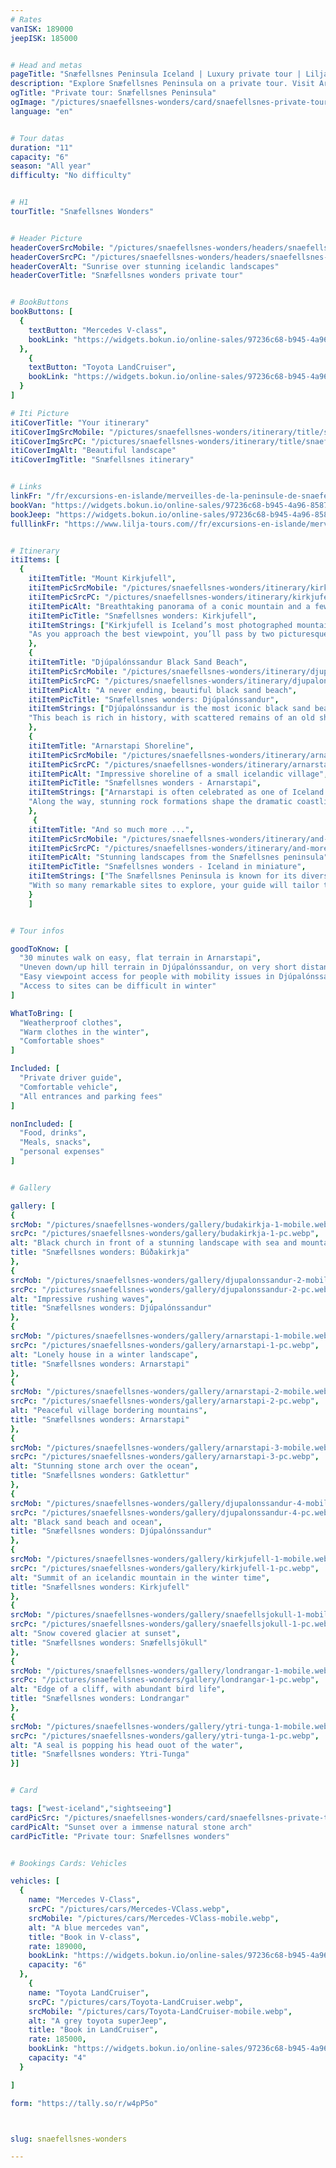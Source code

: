 ```yaml
---
# Rates
vanISK: 189000
jeepISK: 185000


# Head and metas
pageTitle: "Snæfellsnes Peninsula Iceland | Luxury private tour | Lilja Tours"
description: "Explore Snæfellsnes Peninsula on a private tour. Visit Arnarstapi, Kirkjufell, and Djúpalónssandur. Book your Icelandic adventure with us."
ogTitle: "Private tour: Snæfellsnes Peninsula"
ogImage: "/pictures/snaefellsnes-wonders/card/snaefellsnes-private-tour.webp"
language: "en"


# Tour datas
duration: "11"
capacity: "6"
season: "All year"
difficulty: "No difficulty"


# H1
tourTitle: "Snæfellsnes Wonders"


# Header Picture
headerCoverSrcMobile: "/pictures/snaefellsnes-wonders/headers/snaefellsnes-mobile.webp"
headerCoverSrcPC: "/pictures/snaefellsnes-wonders/headers/snaefellsnes-pc.webp"
headerCoverAlt: "Sunrise over stunning icelandic landscapes"
headerCoverTitle: "Snæfellsnes wonders private tour"


# BookButtons
bookButtons: [
  {
    textButton: "Mercedes V-class",
    bookLink: "https://widgets.bokun.io/online-sales/97236c68-b945-4a96-8587-660bdc4c45fd/experience-calendar/753699"
  },
    {
    textButton: "Toyota LandCruiser",
    bookLink: "https://widgets.bokun.io/online-sales/97236c68-b945-4a96-8587-660bdc4c45fd/experience-calendar/753700"
  }
]

# Iti Picture
itiCoverTitle: "Your itinerary"
itiCoverImgSrcMobile: "/pictures/snaefellsnes-wonders/itinerary/title/snaefellsnes-mobile.webp"
itiCoverImgSrcPC: "/pictures/snaefellsnes-wonders/itinerary/title/snaefellsnes-pc.webp"
itiCoverImgAlt: "Beautiful landscape"
itiCoverImgTitle: "Snæfellsnes itinerary"


# Links
linkFr: "/fr/excursions-en-islande/merveilles-de-la-peninsule-de-snaefellsnes.html"
bookVan: "https://widgets.bokun.io/online-sales/97236c68-b945-4a96-8587-660bdc4c45fd/experience-calendar/753699"
bookJeep: "https://widgets.bokun.io/online-sales/97236c68-b945-4a96-8587-660bdc4c45fd/experience-calendar/753700"
fulllinkFr: "https://www.lilja-tours.com//fr/excursions-en-islande/merveilles-de-la-peninsule-de-snaefellsnes.html"


# Itinerary
itiItems: [
  { 
    itiItemTitle: "Mount Kirkjufell",
    itiItemPicSrcMobile: "/pictures/snaefellsnes-wonders/itinerary/kirkjufell-mobile.webp",
    itiItemPicSrcPC: "/pictures/snaefellsnes-wonders/itinerary/kirkjufell-pc.webp",
    itiItemPicAlt: "Breathtaking panorama of a conic mountain and a few waterfalls",
    itiItemPicTitle: "Snæfellsnes wonders: Kirkjufell",
    itiItemStrings: ["Kirkjufell is Iceland’s most photographed mountain, standing majestically on the Snæfellsnes Peninsula. Its striking conical shape has made it a popular landmark among tourists and locals alike. Its global fame skyrocketed after being featured in Game of Thrones, attracting even more visitors eager to capture its iconic silhouette.",
    "As you approach the best viewpoint, you’ll pass by two picturesque waterfalls, known as Kirkjufellsfoss. The combination of cascading water and the mountain’s dramatic backdrop creates a truly mesmerizing scene, perfect for photography and sightseeing."]
    },
    {
    itiItemTitle: "Djúpalónssandur Black Sand Beach",
    itiItemPicSrcMobile: "/pictures/snaefellsnes-wonders/itinerary/djupalonssandur-mobile.webp",
    itiItemPicSrcPC: "/pictures/snaefellsnes-wonders/itinerary/djupalonssandur-pc.webp",
    itiItemPicAlt: "A never ending, beautiful black sand beach",
    itiItemPicTitle: "Snæfellsnes wonders: Djúpalónssandur",
    itiItemStrings: ["Djúpalónssandur is the most iconic black sand beach on the Snæfellsnes Peninsula, located within Snæfellsnesjökull National Park. Positioned at the edge of an expansive lava field from the nearby volcano, its rugged landscape showcases unique rock formations shaped by centuries of erosion.",
    "This beach is rich in history, with scattered remains of an old shipwreck adding a haunting yet fascinating touch. Visitors can also find heavy stones once used to test the strength of aspiring fishermen. Djúpalónssandur beautifully combines natural wonder and cultural heritage."]
    },
    {
    itiItemTitle: "Arnarstapi Shoreline",
    itiItemPicSrcMobile: "/pictures/snaefellsnes-wonders/itinerary/arnarstapi-mobile.webp",
    itiItemPicSrcPC: "/pictures/snaefellsnes-wonders/itinerary/arnarstapi-pc.webp",
    itiItemPicAlt: "Impressive shoreline of a small icelandic village",
    itiItemPicTitle: "Snæfellsnes wonders - Arnarstapi",
    itiItemStrings: ["Arnarstapi is often celebrated as one of Iceland’s most picturesque villages, known for its uniquely rugged shoreline. Starting from the harbor, visitors can admire panoramic views of mountains stretching over the ocean. A scenic walk leads to the statue of Bárður, the legendary first settler of the Snæfellsnes Peninsula.",
    "Along the way, stunning rock formations shape the dramatic coastline, making it a paradise for photographers. In summer, Arnarstapi comes alive with vibrant birdlife, adding a magical touch to its already breathtaking landscape."]
    },
     {
    itiItemTitle: "And so much more ...",
    itiItemPicSrcMobile: "/pictures/snaefellsnes-wonders/itinerary/and-more-mobile.webp",
    itiItemPicSrcPC: "/pictures/snaefellsnes-wonders/itinerary/and-more-pc.webp",
    itiItemPicAlt: "Stunning landscapes from the Snæfellsnes peninsula",
    itiItemPicTitle: "Snæfellsnes wonders - Iceland in miniature",
    itiItemStrings: ["The Snæfellsnes Peninsula is known for its diverse landscapes and breathtaking natural wonders. From majestic cliffs to serene beaches, this region has something for everyone. To enhance your experience, the next two stops on the tour are left to your guide’s expertise. He/She may choose the panoramic viewpoint over Lóndrangar, the cascading waterfall of Bjarnafoss, the ancient Saxhóll crater, or the playful seals at Ytri-Tunga.",
    "With so many remarkable sites to explore, your guide will tailor the journey to leave you in awe of Iceland's stunning beauty."]
    }
    ]


# Tour infos

goodToKnow: [
  "30 minutes walk on easy, flat terrain in Arnarstapi", 
  "Uneven down/up hill terrain in Djúpalónssandur, on very short distance",
  "Easy viewpoint access for people with mobility issues in Djúpalónssandur",
  "Access to sites can be difficult in winter"
]

WhatToBring: [
  "Weatherproof clothes", 
  "Warm clothes in the winter", 
  "Comfortable shoes"
]

Included: [
  "Private driver guide",
  "Comfortable vehicle",
  "All entrances and parking fees"
]

nonIncluded: [
  "Food, drinks", 
  "Meals, snacks", 
  "personal expenses"
]


# Gallery

gallery: [
{
srcMob: "/pictures/snaefellsnes-wonders/gallery/budakirkja-1-mobile.webp",
srcPc: "/pictures/snaefellsnes-wonders/gallery/budakirkja-1-pc.webp",
alt: "Black church in front of a stunning landscape with sea and mountains",
title: "Snæfellsnes wonders: Búðakirkja"
},    
{
srcMob: "/pictures/snaefellsnes-wonders/gallery/djupalonssandur-2-mobile.webp",
srcPc: "/pictures/snaefellsnes-wonders/gallery/djupalonssandur-2-pc.webp",
alt: "Impressive rushing waves",
title: "Snæfellsnes wonders: Djúpalónssandur"
},    
{
srcMob: "/pictures/snaefellsnes-wonders/gallery/arnarstapi-1-mobile.webp",
srcPc: "/pictures/snaefellsnes-wonders/gallery/arnarstapi-1-pc.webp",
alt: "Lonely house in a winter landscape",
title: "Snæfellsnes wonders: Arnarstapi"
},  
{
srcMob: "/pictures/snaefellsnes-wonders/gallery/arnarstapi-2-mobile.webp",
srcPc: "/pictures/snaefellsnes-wonders/gallery/arnarstapi-2-pc.webp",
alt: "Peaceful village bordering mountains",
title: "Snæfellsnes wonders: Arnarstapi"
},  
{
srcMob: "/pictures/snaefellsnes-wonders/gallery/arnarstapi-3-mobile.webp",
srcPc: "/pictures/snaefellsnes-wonders/gallery/arnarstapi-3-pc.webp",
alt: "Stunning stone arch over the ocean",
title: "Snæfellsnes wonders: Gatklettur"
},   
{
srcMob: "/pictures/snaefellsnes-wonders/gallery/djupalonssandur-4-mobile.webp",
srcPc: "/pictures/snaefellsnes-wonders/gallery/djupalonssandur-4-pc.webp",
alt: "Black sand beach and ocean",
title: "Snæfellsnes wonders: Djúpalónssandur"
},    
{
srcMob: "/pictures/snaefellsnes-wonders/gallery/kirkjufell-1-mobile.webp",
srcPc: "/pictures/snaefellsnes-wonders/gallery/kirkjufell-1-pc.webp",
alt: "Summit of an icelandic mountain in the winter time",
title: "Snæfellsnes wonders: Kirkjufell"
},  
{
srcMob: "/pictures/snaefellsnes-wonders/gallery/snaefellsjokull-1-mobile.webp",
srcPc: "/pictures/snaefellsnes-wonders/gallery/snaefellsjokull-1-pc.webp",
alt: "Snow covered glacier at sunset",
title: "Snæfellsnes wonders: Snæfellsjökull"
},  
{
srcMob: "/pictures/snaefellsnes-wonders/gallery/londrangar-1-mobile.webp",
srcPc: "/pictures/snaefellsnes-wonders/gallery/londrangar-1-pc.webp",
alt: "Edge of a cliff, with abundant bird life",
title: "Snæfellsnes wonders: Londrangar"
},  
{
srcMob: "/pictures/snaefellsnes-wonders/gallery/ytri-tunga-1-mobile.webp",
srcPc: "/pictures/snaefellsnes-wonders/gallery/ytri-tunga-1-pc.webp",
alt: "A seal is popping his head ouot of the water",
title: "Snæfellsnes wonders: Ytri-Tunga"
}]


# Card

tags: ["west-iceland","sightseeing"]
cardPicSrc: "/pictures/snaefellsnes-wonders/card/snaefellsnes-private-tour.webp"
cardPicAlt: "Sunset over a immense natural stone arch"
cardPicTitle: "Private tour: Snæfellsnes wonders"


# Bookings Cards: Vehicles

vehicles: [
  {
    name: "Mercedes V-Class",
    srcPC: "/pictures/cars/Mercedes-VClass.webp",
    srcMobile: "/pictures/cars/Mercedes-VClass-mobile.webp",
    alt: "A blue mercedes van",
    title: "Book in V-class",
    rate: 189000,
    bookLink: "https://widgets.bokun.io/online-sales/97236c68-b945-4a96-8587-660bdc4c45fd/experience-calendar/753699",
    capacity: "6"
  },
    {
    name: "Toyota LandCruiser",
    srcPC: "/pictures/cars/Toyota-LandCruiser.webp",
    srcMobile: "/pictures/cars/Toyota-LandCruiser-mobile.webp",
    alt: "A grey toyota superJeep",
    title: "Book in LandCruiser",
    rate: 185000,
    bookLink: "https://widgets.bokun.io/online-sales/97236c68-b945-4a96-8587-660bdc4c45fd/experience-calendar/753700",
    capacity: "4"
  }

]

form: "https://tally.so/r/w4pP5o"



slug: snaefellsnes-wonders

---
```

